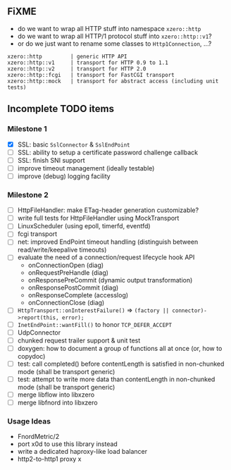 ## FiXME

- do we want to wrap all HTTP stuff into namespace `xzero::http`
- do we want to wrap all HTTP/1 protocol stuff into `xzero::http::v1`?
- or do we just want to rename some classes to `Http1Connection`, ...?

```
xzero::http         | generic HTTP API
xzero::http::v1     | transport for HTTP 0.9 to 1.1
xzero::http::v2     | transport for HTTP 2.0
xzero::http::fcgi   | transport for FastCGI transport
xzero::http::mock   | transport for abstract access (including unit tests)
```

## Incomplete TODO items

### Milestone 1

- [x] SSL: basic `SslConnector` & `SslEndPoint`
- [ ] SSL: ability to setup a certificate password challenge callback
- [ ] SSL: finish SNI support
- [ ] improve timeout management (ideally testable)
- [ ] improve (debug) logging facility

### Milestone 2

- [ ] HttpFileHandler: make ETag-header generation customizable?
- [ ] write full tests for HttpFileHandler using MockTransport
- [ ] LinuxScheduler (using epoll, timerfd, eventfd)
- [ ] fcgi transport
- [ ] net: improved EndPoint timeout handling
      (distinguish between read/write/keepalive timeouts)
- [ ] evaluate the need of a connection/request lifecycle hook API
  - onConnectionOpen (diag)
  - onRequestPreHandle (diag)
  - onResponsePreCommit (dynamic output transformation)
  - onResponsePostCommit (diag)
  - onResponseComplete (accesslog)
  - onConnectionClose (diag)
- [ ] `HttpTransport::onInterestFailure()` => `(factory || connector)->report(this, error);`
- [ ] `InetEndPoint::wantFill()` to honor `TCP_DEFER_ACCEPT`
- [ ] UdpConnector
- [ ] chunked request trailer support & unit test
- [ ] doxygen: how to document a group of functions all at once (or, how to copydoc)
- [ ] test: call completed() before contentLength is satisfied in non-chunked mode (shall be transport generic)
- [ ] test: attempt to write more data than contentLength in non-chunked mode (shall be transport generic)
- [ ] merge libflow into libxzero
- [ ] merge libfnord into libxzero

### Usage Ideas

- FnordMetric/2
- port x0d to use this library instead
- write a dedicated haproxy-like load balancer
- http2-to-http1 proxy
x
